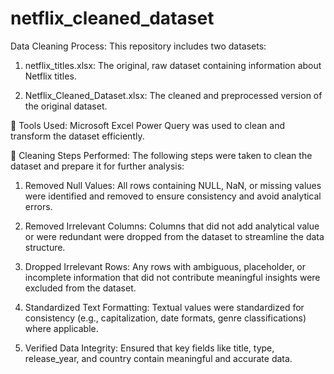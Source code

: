 # netflix_cleaned_dataset
 Data Cleaning Process:
This repository includes two datasets:

1. netflix_titles.xlsx: The original, raw dataset containing information about Netflix titles.

2. Netflix_Cleaned_Dataset.xlsx: The cleaned and preprocessed version of the original dataset.

🔹 Tools Used:
Microsoft Excel Power Query was used to clean and transform the dataset efficiently.

🔹 Cleaning Steps Performed:
The following steps were taken to clean the dataset and prepare it for further analysis:

1. Removed Null Values:
All rows containing NULL, NaN, or missing values were identified and removed to ensure consistency and avoid analytical errors.

2. Removed Irrelevant Columns:
Columns that did not add analytical value or were redundant were dropped from the dataset to streamline the data structure.

3. Dropped Irrelevant Rows:
Any rows with ambiguous, placeholder, or incomplete information that did not contribute meaningful insights were excluded from the dataset.

4. Standardized Text Formatting:
Textual values were standardized for consistency (e.g., capitalization, date formats, genre classifications) where applicable.

5. Verified Data Integrity:
Ensured that key fields like title, type, release_year, and country contain meaningful and accurate data.
